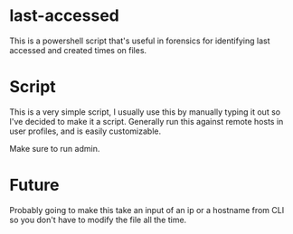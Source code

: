 # last-accessed
This is a powershell script that's useful in forensics for identifying last accessed and created times on files.

# Script

This is a very simple script, I usually use this by manually typing it out so I've decided to make it a script.
Generally run this against remote hosts in user profiles, and is easily customizable.

Make sure to run admin.

# Future

Probably going to make this take an input of an ip or a hostname from CLI so you don't have to modify the file all the time.
